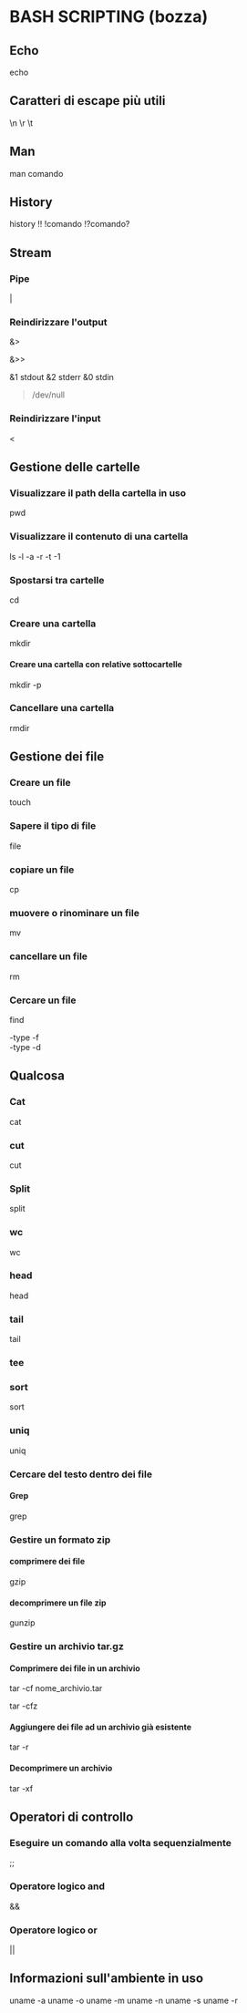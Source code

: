 BASH SCRIPTING (bozza)
====

<!-- toc -- >
Indice
======

<!-- /toc -->

## Echo

echo

## Caratteri di escape più utili

\n
\r
\t

## Man

man comando

## History

history
!!
!comando
!?comando?

## Stream

### Pipe

|

### Reindirizzare l'output

>

>>

&>

&>>

&1 stdout
&2 stderr
&0 stdin

>/dev/null

### Reindirizzare l'input

<





## Gestione delle cartelle

### Visualizzare il path della cartella in uso

pwd

### Visualizzare il contenuto  di una cartella

ls 
-l
-a
-r
-t
-1

### Spostarsi tra cartelle

cd

### Creare una cartella

mkdir

#### Creare una cartella con relative sottocartelle

mkdir -p

### Cancellare una cartella

rmdir


## Gestione dei file

### Creare un file

touch

### Sapere il tipo di file

file 

### copiare un file

cp

### muovere o rinominare un file

mv

### cancellare un file

rm

### Cercare un file

find

-type -f  
-type -d

## Qualcosa

### Cat

cat

### cut

cut

### Split

split

### wc

wc

### head

head

### tail

tail

### tee

### sort

sort

### uniq

uniq


### Cercare del testo dentro dei file

#### Grep

grep

### Gestire un formato zip

#### comprimere dei file
gzip

#### decomprimere un file zip
gunzip


### Gestire un archivio tar.gz

#### Comprimere dei file in un archivio

tar -cf nome_archivio.tar

tar -cfz

#### Aggiungere dei file ad un archivio già esistente

tar -r

#### Decomprimere un archivio

tar -xf


## Operatori di controllo

### Eseguire un comando alla volta sequenzialmente

;;

### Operatore logico and

&&

### Operatore logico or

||

## Informazioni sull'ambiente in uso

uname -a
uname -o
uname -m
uname -n
uname -s
uname -r
